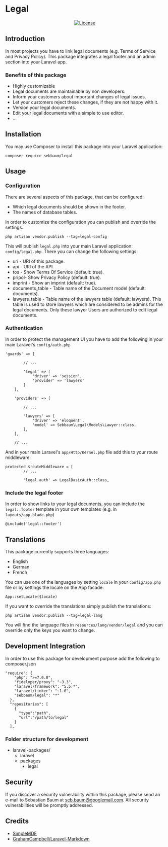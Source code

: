 # Legal

<p align="center">
<a href="https://packagist.org/packages/laravel/horizon"><img src="https://poser.pugx.org/laravel/horizon/license.svg" alt="License"></a>
</p>

## Introduction
In most projects you have to link legal documents (e.g. Terms of Service and Privacy Policy).
This package integrates a legal footer and an admin section into your Laravel app.

### Benefits of this package
* Highly customizable
* Legal documents are maintainable by non developers.
* Inform your customers about important changes of legal issues.
* Let your customers reject these changes, if they are not happy with it.
* Version your legal documents.
* Edit your legal documents with a simple to use editor.
* ...

## Installation
You may use Composer to install this package into your Laravel application:
```
composer require sebbaum/legal
```

## Usage
### Configuration
There are several aspects of this package, that can be configured:
* Which legal documents should be shown in the footer.
* The names of database tables.

In order to customize the configuration you can publish and override the settings.
```
php artisan vendor:publish --tag=legal-config
```

This will publish `legal.php` into your main Laravel application: `config/legal.php`.
There you can change the following settings:
* uri - URI of this package. 
* api - URI of the API.
* tos - Show Terms Of Service (default: true).
* pripol- Show Privacy Policy (default: true).
* imprint - Show an imprint (default: true).
* documents_table - Table name of the Document model (default: documents).
* lawyers_table - Table name of the lawyers table (default: lawyers).
This table is used to store lawyers which are considered to be admins for the legal documents.
Only these lawyer Users are authorized to edit legal documents.

### Authentication
In order to protect the management UI you have to add the following in your main Laravel's `config/auth.php`
```
'guards' => [
        
        // ...

        'legal' => [
            'driver' => 'session',
            'provider' => 'lawyers'
        ]
    ],

    'providers' => [
        
        // ...

        'lawyers' => [
            'driver' => 'eloquent',
            'model' => Sebbaum\Legal\Models\Lawyer::class,
        ],
    ],
    
    // ...
```

And in your main Laravel's `app/Http/Kernel.php` file add this to your route middleware:
```
protected $routeMiddleware = [
        // ...
        
        'legal.auth' => LegalBasicAuth::class,
```

### Include the legal footer
In order to show links to your legal documents, you can include the `legal::footer` template in your own templates
(e.g. in `layouts/app.blade.php`)
```
@include('legal::footer')
```

## Translations
This package currently supports three languages:
* English
* German
* French

You can use one of the languages by setting `locale` in your `config/app.php` file or by settings the locale on 
the App facade:
```
App::setLocale($locale)
```

If you want to override the translations simply publish the translations:
```
php artisan vendor:publish --tag=legal-lang
```

You will find the language files in `resources/lang/vendor/legal` and you can override only the keys you want
to change.

## Development Integration
In order to use this package for development purpose add the following to composer.json
```
"require": {
    "php": ">=7.0.0",
    "fideloper/proxy": "~3.3",
    "laravel/framework": "5.5.*",
    "laravel/tinker": "~1.0",
    "sebbaum/legal": "*"
  },
  "repositories": [
    {
      "type":"path",
      "url":"/path/to/legal"
    }
  ],
```

### Folder structure for development
* laravel-packages/
    * laravel
    * packages
        * legal

## Security
If you discover a security vulnerability within this package, please send an e-mail to
Sebastian Baum at seb.baum@googlemail.com. All security vulnerabilities will be promptly addressed.

## Credits
* [SimpleMDE](https://www.npmjs.com/package/simplemde)
* [GrahamCampbell/Laravel-Markdown](https://github.com/GrahamCampbell/Laravel-Markdown)